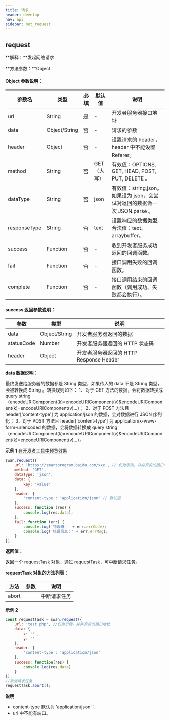 ```yaml
---
title: 请求
header: develop
nav: api
sidebar: net_request
---
```


## request

**解释：**发起网络请求

**方法参数：**Object

#### **Object 参数说明：**

|参数名 |类型  |必填 | 默认值 |说明|
|---- | ---- | ---- | ----|----|
|url |String | 是   |-|    开发者服务器接口地址|
|data  |  Object/String  | 否  |-| 请求的参数|
|header | Object | 否    |-|   设置请求的 header，header 中不能设置 Referer。|
|method | String | 否  | GET （大写）|有效值：OPTIONS, GET, HEAD, POST, PUT, DELETE 。|
|dataType   | String | 否  | json  | 有效值：string,json。 如果设为 json，会尝试对返回的数据做一次 JSON.parse 。|
|responseType   | String | 否  | text  | 设置响应的数据类型, 合法值：text、arraybuffer。|
|success |Function    |否 |-|      收到开发者服务成功返回的回调函数。|
|fail |   Function|    否  |-|     接口调用失败的回调函数。|
|complete  |  Function  |  否   |-|    接口调用结束的回调函数（调用成功、失败都会执行）。|


#### **success 返回参数说明：**


|参数 | 类型 | 说明  |
|---- | ---- | ---- |
|data  |  Object/String  | 开发者服务器返回的数据|
|statusCode | Number | 开发者服务器返回的 HTTP 状态码|
|header | Object | 开发者服务器返回的 HTTP Response Header|

**data 数据说明：**

最终发送给服务器的数据都是 String 类型，如果传入的 data 不是 String 类型，会被转换成 String 。转换规则如下：
1、对于 GET 方法的数据，会将数据转换成 query string（encodeURIComponent(k)=encodeURIComponent(v)&encodeURIComponent(k)=encodeURIComponent(v)...）；
2、对于 POST 方法且 header['content-type'] 为 application/json 的数据，会对数据进行 JSON 序列化；
3、对于 POST 方法且 header['content-type'] 为 application/x-www-form-urlencoded 的数据，会将数据转换成 query string （encodeURIComponent(k)=encodeURIComponent(v)&encodeURIComponent(k)=encodeURIComponent(v)...）。

**示例 1**
<a href="swanide://fragment/ea0f77c0b00c111f9a4ed3f269412d861540397106" title="在开发者工具中预览效果" target="_blank">在开发者工具中预览效果</a>
```js
swan.request({
    url: 'https://smartprogram.baidu.com/xxx', // 仅为示例，并非真实的接口地址
    method: 'GET',
    dataType: 'json',
    data: {
        key: 'value'
    },
    header: {
        'content-type': 'application/json' // 默认值
    },
    success: function (res) {
        console.log(res.data);
    },
    fail: function (err) {
        console.log('错误码：' + err.errCode);
        console.log('错误信息：' + err.errMsg);
    }
});
```

**返回值：**

返回一个 requestTask 对象，通过 requestTask，可中断请求任务。

**requestTask 对象的方法列表：**

|方法 | 参数 | 说明  |
|---- | ---- | ---- |
|abort  |      | 中断请求任务 |

**示例 2**

```js
const requestTask = swan.request({
    url: 'test.php', //仅为示例，并非真实的接口地址
    data: {
        x: '' ,
        y: ''
    },
    header: {
        'content-type': 'application/json'
    },
    success: function(res) {
        console.log(res.data)
    }
});
//取消请求任务
requestTask.abort();
```

**说明**
*  content-type 默认为 'application/json'；
*  url 中不能有端口。

<!-- #### 错误码

**Andriod**

|错误码|说明|
|--|--|
|201|解析失败，请检查调起协议是否合法&nbsp;&nbsp;|
|1001|执行失败|

**iOS**

|错误码|说明|
|--|--|
|202|解析失败，请检查调起协议是否合法|
|errorCode为4|URL无效| -->